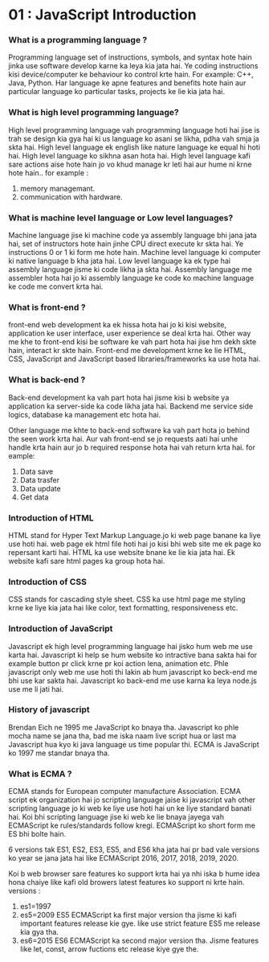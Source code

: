 # 01 : JavaScript Introduction

### What is a programming language ?

Programming language set of instructions, symbols, and syntax hote hain jinka use software develop karne ka leya kia jata hai. Ye coding instructions kisi device/computer ke behaviour ko control krte hain. For example: C++, Java, Python. Har language ke apne features and benefits hote hain aur particular language ko particular tasks, projects ke lie kia jata hai.

### What is high level programming language?

High level programming language vah programming language hoti hai jise is trah se design kia gya hai ki us language ko asani se likha, pdha vah smja ja skta hai. High level language ek english like nature language ke equal hi hoti hai. High level language ko sikhna asan hota hai. High level language kafi sare actions aise hote hain jo vo khud manage kr leti hai aur hume ni krne hote hain.. for example :

1. memory managemant.
2. communication with hardware.

### What is machine level language or Low level languages?

Machine language jise ki machine code ya assembly language bhi jana jata hai, set of instructors hote hain jinhe CPU direct execute kr skta hai. Ye instructions 0 or 1 ki form me hote hain. Machine level language ki computer ki native language b kha jata hai. Low level language ka ek type hai assembly language jisme ki code likha ja skta hai. Assembly language me assembler hota hai jo ki assembly language ke code ko machine language ke code me convert krta hai.

### What is front-end ?

front-end web development ka ek hissa hota hai jo ki kisi website, application ke user interface, user experience se deal krta hai. Other way me khe to front-end kisi be software ke vah part hota hai jise hm dekh skte hain, interact kr skte hain. Front-end me development krne ke lie HTML, CSS, JavaScript and JavaScript based libraries/frameworks ka use hota hai.

### What is back-end ?

Back-end development ka vah part hota hai jisme kisi b website ya application ka server-side ka code likha jata hai. Backend me service side logics, database ka management etc hota hai.

Other language me khte to back-end software ka vah part hota jo behind the seen work krta hai. Aur vah front-end se jo requests aati hai unhe handle krta hain aur jo b required response hota hai vah return krta hai.
for eample:

1. Data save
2. Data trasfer
3. Data update
4. Get data

### Introduction of HTML

HTML stand for Hyper Text Markup Language.jo ki web page banane ka liye use hoti
hai. web page ek html file hoti hai jo kisi bhi web site me ek page ko repersant
karti hai. HTML ka use website bnane ke lie kia jata hai. Ek website kafi sare html pages ka group hota hai.

### Introduction of CSS

CSS stands for cascading style sheet. CSS ka use html page me styling krne ke liye kia jata hai like color, text formatting, responsiveness etc.

### Introduction of JavaScript

Javascript ek high level programming language hai jisko hum web me use karta hai. Javascript ki help se hum website ko intractive bana sakta hai for example button pr click krne pr koi action lena, animation etc. Phle javascript only web me use hoti thi lakin ab hum javascript ko beck-end me bhi use kar sakta hai. Javascript ko back-end me use karna ka leya node.js use me li jati hai.

### History of javascript

Brendan Eich ne 1995 me JavaScript ko bnaya tha. Javascript ko phle mocha name se jana tha, bad me iska naam live script hua or last ma Javascript hua kyo ki java language us time popular thi. ECMA is JavaScript ko 1997 me standar bnaya tha.

### What is ECMA ?

ECMA stands for European computer manufacture Association. ECMA script ek organization hai jo scripting language jaise ki javascript vah other scripting language jo ki web ke liye use hoti hai un ke liye standard banati hai. Koi bhi scripting language jise ki web ke lie bnaya jayega vah ECMAScript ke rules/standards follow kregi. ECMAScript ko short form me ES bhi bolte hain.

6 versions tak ES1, ES2, ES3, ES5, and ES6 kha jata hai pr bad vale versions ko year se jana jata hai like ECMAScript 2016, 2017, 2018, 2019, 2020.

Koi b web browser sare features ko support krta hai ya nhi iska b hume idea hona chaiye like kafi old browers latest features ko support ni krte hain.
versions :

1. es1=1997
2. es5=2009 ES5 ECMAScript ka first major version tha jisme ki kafi important features release kie gye. like use strict feature ES5 me release kia gya tha.
3. es6=2015 ES6 ECMAScript ka second major version tha. Jisme features like let, const, arrow fuctions etc release kiye gye the.
